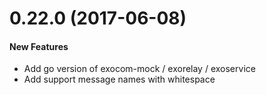 # 0.22.0 (2017-06-08)

#### New Features

* Add go version of exocom-mock / exorelay / exoservice
* Add support message names with whitespace
